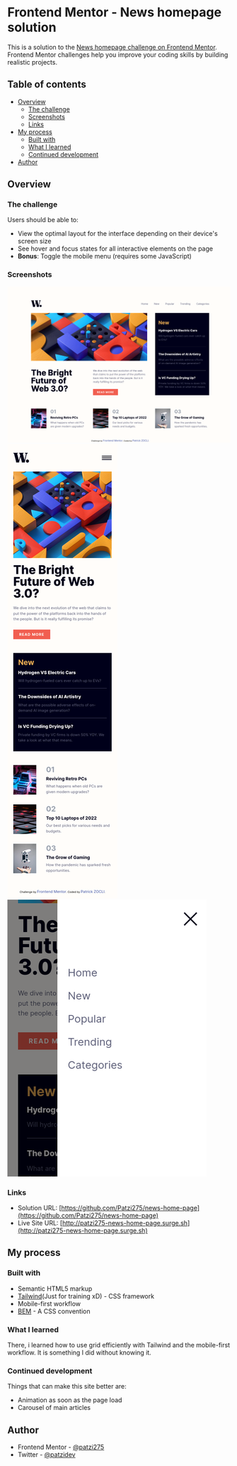 # Frontend Mentor - News homepage solution

This is a solution to the [News homepage challenge on Frontend Mentor](https://www.frontendmentor.io/challenges/news-homepage-H6SWTa1MFl). Frontend Mentor challenges help you improve your coding skills by building realistic projects. 

## Table of contents

- [Overview](#overview)
  - [The challenge](#the-challenge)
  - [Screenshots](#screenshot)
  - [Links](#links)
- [My process](#my-process)
  - [Built with](#built-with)
  - [What I learned](#what-i-learned)
  - [Continued development](#continued-development)
- [Author](#author)

## Overview

### The challenge

Users should be able to:

- View the optimal layout for the interface depending on their device's screen size
- See hover and focus states for all interactive elements on the page
- **Bonus**: Toggle the mobile menu (requires some JavaScript)

### Screenshots

![](./screenshot-desktop.png)
![](./screenshot-mobile.png)
![](./screenshot-mobile-nav.png)

### Links

- Solution URL: [https://github.com/Patzi275/news-home-page](https://github.com/Patzi275/news-home-page)
- Live Site URL: [http://patzi275-news-home-page.surge.sh](http://patzi275-news-home-page.surge.sh)

## My process

### Built with

- Semantic HTML5 markup
- [Tailwind](https://tailwindcss.com)(Just for training xD) - CSS framework
- Mobile-first workflow
- [BEM](https://getbem.com) - A CSS convention

### What I learned

There, i learned how to use grid efficiently with Tailwind and the mobile-first workflow. 
It is something I did without knowing it.

### Continued development

Things that can make this site better are:
- Animation as soon as the page load
- Carousel of main articles

## Author

- Frontend Mentor - [@patzi275](https://www.frontendmentor.io/profile/patzi275)
- Twitter - [@patzidev](https://www.twitter.com/patzidev)